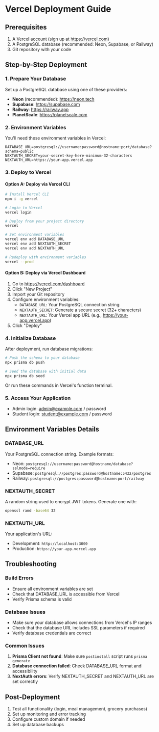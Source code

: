 # Vercel Deployment Guide

## Prerequisites
1. A Vercel account (sign up at https://vercel.com)
2. A PostgreSQL database (recommended: Neon, Supabase, or Railway)
3. Git repository with your code

## Step-by-Step Deployment

### 1. Prepare Your Database
Set up a PostgreSQL database using one of these providers:
- **Neon** (recommended): https://neon.tech
- **Supabase**: https://supabase.com
- **Railway**: https://railway.app
- **PlanetScale**: https://planetscale.com

### 2. Environment Variables
You'll need these environment variables in Vercel:

```
DATABASE_URL=postgresql://username:password@hostname:port/database?schema=public
NEXTAUTH_SECRET=your-secret-key-here-minimum-32-characters
NEXTAUTH_URL=https://your-app.vercel.app
```

### 3. Deploy to Vercel

#### Option A: Deploy via Vercel CLI
```bash
# Install Vercel CLI
npm i -g vercel

# Login to Vercel
vercel login

# Deploy from your project directory
vercel

# Set environment variables
vercel env add DATABASE_URL
vercel env add NEXTAUTH_SECRET
vercel env add NEXTAUTH_URL

# Redeploy with environment variables
vercel --prod
```

#### Option B: Deploy via Vercel Dashboard
1. Go to https://vercel.com/dashboard
2. Click "New Project"
3. Import your Git repository
4. Configure environment variables:
   - `DATABASE_URL`: Your PostgreSQL connection string
   - `NEXTAUTH_SECRET`: Generate a secure secret (32+ characters)
   - `NEXTAUTH_URL`: Your Vercel app URL (e.g., https://your-app.vercel.app)
5. Click "Deploy"

### 4. Initialize Database
After deployment, run database migrations:

```bash
# Push the schema to your database
npx prisma db push

# Seed the database with initial data
npx prisma db seed
```

Or run these commands in Vercel's function terminal.

### 5. Access Your Application
- Admin login: admin@example.com / password
- Student login: student@example.com / password

## Environment Variables Details

### DATABASE_URL
Your PostgreSQL connection string. Example formats:
- Neon: `postgresql://username:password@hostname/database?sslmode=require`
- Supabase: `postgresql://postgres:password@hostname:5432/postgres`
- Railway: `postgresql://postgres:password@hostname:port/railway`

### NEXTAUTH_SECRET
A random string used to encrypt JWT tokens. Generate one with:
```bash
openssl rand -base64 32
```

### NEXTAUTH_URL
Your application's URL:
- Development: `http://localhost:3000`
- Production: `https://your-app.vercel.app`

## Troubleshooting

### Build Errors
- Ensure all environment variables are set
- Check that DATABASE_URL is accessible from Vercel
- Verify Prisma schema is valid

### Database Issues
- Make sure your database allows connections from Vercel's IP ranges
- Check that the database URL includes SSL parameters if required
- Verify database credentials are correct

### Common Issues
1. **Prisma Client not found**: Make sure `postinstall` script runs `prisma generate`
2. **Database connection failed**: Check DATABASE_URL format and accessibility
3. **NextAuth errors**: Verify NEXTAUTH_SECRET and NEXTAUTH_URL are set correctly

## Post-Deployment
1. Test all functionality (login, meal management, grocery purchases)
2. Set up monitoring and error tracking
3. Configure custom domain if needed
4. Set up database backups 